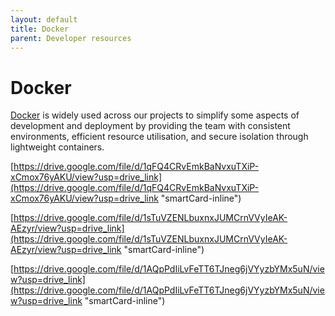 ```yaml
---
layout: default
title: Docker
parent: Developer resources
---
```


# Docker

[Docker](https://www.docker.com/ "‌") is widely used across our projects to simplify some aspects of development and deployment by providing the team with consistent environments, efficient resource utilisation, and secure isolation through lightweight containers.

[https://drive.google.com/file/d/1qFQ4CRvEmkBaNvxuTXiP-xCmox76yAKU/view?usp=drive_link](https://drive.google.com/file/d/1qFQ4CRvEmkBaNvxuTXiP-xCmox76yAKU/view?usp=drive_link "smartCard-inline")

[https://drive.google.com/file/d/1sTuVZENLbuxnxJUMCrnVVyIeAK-AEzyr/view?usp=drive_link](https://drive.google.com/file/d/1sTuVZENLbuxnxJUMCrnVVyIeAK-AEzyr/view?usp=drive_link "smartCard-inline")

[https://drive.google.com/file/d/1AQpPdIiLvFeTT6TJneg6jVYyzbYMx5uN/view?usp=drive_link](https://drive.google.com/file/d/1AQpPdIiLvFeTT6TJneg6jVYyzbYMx5uN/view?usp=drive_link "smartCard-inline")
